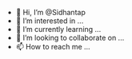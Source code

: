 - 👋 Hi, I’m @Sidhantap
- 👀 I’m interested in ...
- 🌱 I’m currently learning ...
- 💞️ I’m looking to collaborate on ...
- 📫 How to reach me ...

<!---
Sidhantap/Sidhantap is a ✨ special ✨ repository because its `README.md` (this file) appears on your GitHub profile.
You can click the Preview link to take a look at your changes.
--->

